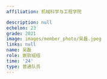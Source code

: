 ```yaml
---
affiliation: 机械科学与工程学院

description: null
echelon: 23
grade: 2021
image: images/member_photo/吴磊.jpeg
links: null
name: 吴磊
role: 嵌软组组
time: '24'
type: 普通队员
---
```

